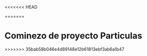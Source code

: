 <<<<<<< HEAD

=======
<h1> 
Cominezo de proyecto Particulas
</h1>
>>>>>>> 35bab58b046e4d89148e12b61813ebf3ab6a1b47
